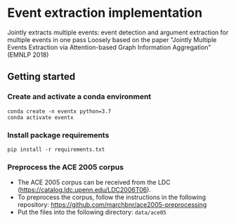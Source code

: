 # Event extraction implementation

Jointly extracts multiple events: event detection and argument extraction for multiple events in one pass
Loosely based on the paper "Jointly Multiple Events Extraction via Attention-based Graph Information Aggregation" (EMNLP 2018)

## Getting started

### Create and activate a conda environment
    conda create -n eventx python=3.7
    conda activate eventx

### Install package requirements
    pip install -r requirements.txt

### Preprocess the ACE 2005 corpus
 * The ACE 2005 corpus can be received from the LDC (https://catalog.ldc.upenn.edu/LDC2006T06).
 * To preprocess the corpus, follow the instructions in the following repository: https://github.com/marchbnr/ace2005-preprocessing
 * Put the files into the following directory: `data/ace05`

